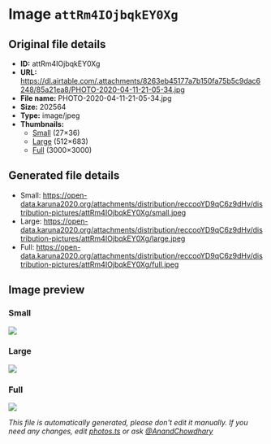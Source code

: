 # Image `attRm4IOjbqkEY0Xg`

## Original file details

- **ID:** attRm4IOjbqkEY0Xg
- **URL:** https://dl.airtable.com/.attachments/8263eb45177a7b150fa75b5c9dac6248/85a21ea8/PHOTO-2020-04-11-21-05-34.jpg
- **File name:** PHOTO-2020-04-11-21-05-34.jpg
- **Size:** 202564
- **Type:** image/jpeg
- **Thumbnails:**
  - [Small](https://dl.airtable.com/.attachmentThumbnails/606fdd16b588d8583ca4bd35bc02315b/657a95a8) (27×36)
  - [Large](https://dl.airtable.com/.attachmentThumbnails/0f02b4ccb5bad29f78f6cd42441db2b3/ff122901) (512×683)
  - [Full](https://dl.airtable.com/.attachmentThumbnails/0ecd80c64b43920e5d43fc44d9b6f89a/3664a10a) (3000×3000)

## Generated file details

- Small: https://open-data.karuna2020.org/attachments/distribution/reccooYD9qC6z9dHv/distribution-pictures/attRm4IOjbqkEY0Xg/small.jpeg
- Large: https://open-data.karuna2020.org/attachments/distribution/reccooYD9qC6z9dHv/distribution-pictures/attRm4IOjbqkEY0Xg/large.jpeg
- Full: https://open-data.karuna2020.org/attachments/distribution/reccooYD9qC6z9dHv/distribution-pictures/attRm4IOjbqkEY0Xg/full.jpeg

## Image preview

### Small

![](https://open-data.karuna2020.org/attachments/distribution/reccooYD9qC6z9dHv/distribution-pictures/attRm4IOjbqkEY0Xg/small.jpeg)

### Large

![](https://open-data.karuna2020.org/attachments/distribution/reccooYD9qC6z9dHv/distribution-pictures/attRm4IOjbqkEY0Xg/large.jpeg)

### Full

![](https://open-data.karuna2020.org/attachments/distribution/reccooYD9qC6z9dHv/distribution-pictures/attRm4IOjbqkEY0Xg/full.jpeg)

_This file is automatically generated, please don't edit it manually. If you need any changes, edit [photos.ts](/photos.ts) or ask [@AnandChowdhary](https://github.com/AnandChowdhary)_
